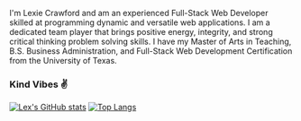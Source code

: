 <!-- ### Hi there 👋 -->

<!--
**lexcraw4d/lexcraw4d** is a ✨ _special_ ✨ repository because its `README.md` (this file) appears on your GitHub profile.

Here are some ideas to get you started:

- 🔭 I’m currently working on ...
- 🌱 I’m currently learning ...
- 👯 I’m looking to collaborate on ...
- 🤔 I’m looking for help with ...
- 💬 Ask me about ...
- 📫 How to reach me: ...
- 😄 Pronouns: ...
- ⚡ Fun fact: ...
-->
I'm Lexie Crawford and am an experienced Full-Stack Web Developer skilled at programming
dynamic and versatile web applications. I am a dedicated team player that
brings positive energy, integrity, and strong critical thinking problem solving
skills. I have my Master of Arts in Teaching, B.S. Business Administration, and  Full-Stack Web Development Certification from the University of Texas. 

### Kind Vibes ✌️
 
[![Lex's GitHub stats](https://github-readme-stats.vercel.app/api?username=lexcraw4d&theme=cobalt)](https://github.com/lexcraw4d/github-readme-stats)
[![Top Langs](https://github-readme-stats.vercel.app/api/top-langs/?username=lexcraw4d&layout=compact&theme=cobalt)](https://github.com/lexcraw4d/github-readme-stats)
